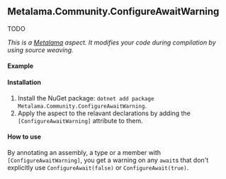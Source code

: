 ## Metalama.Community.ConfigureAwaitWarning 
TODO

*This is a [Metalama](https://github.com/postsharp/Metalama) aspect. It modifies your code during compilation by using source weaving.*
 
<!-- [![CI badge](https://github.com/postsharp/Metalama.Community.Virtuosity/workflows/Full%20Pipeline/badge.svg)](https://github.com/postsharp/Metalama.Community.Virtuosity/actions?query=workflow%3A%22Full+Pipeline%22) -->

#### Example

#### Installation
1. Install the NuGet package: `dotnet add package Metalama.Community.ConfigureAwaitWarning`.
2. Apply the aspect to the relavant declarations by adding the `[ConfigureAwaitWarning]` attribute to them.

#### How to use

By annotating an assembly, a type or a member with `[ConfigureAwaitWarning]`, you get a warning on any `await`s that don't explicitly use `ConfigureAwait(false)` or `ConfigureAwait(true)`.